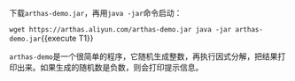 



下载`arthas-demo.jar`，再用`java -jar`命令启动：

`wget https://arthas.aliyun.com/arthas-demo.jar
java -jar arthas-demo.jar`{{execute T1}}

`arthas-demo`是一个很简单的程序，它随机生成整数，再执行因式分解，把结果打印出来。如果生成的随机数是负数，则会打印提示信息。
